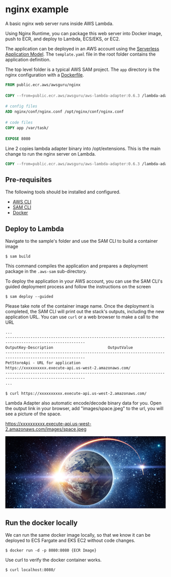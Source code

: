 # nginx example

A basic nginx web server runs inside AWS Lambda.

Using Nginx Runtime, you can package this web server into Docker image, push to ECR, and deploy to Lambda, ECS/EKS, or
EC2.

The application can be deployed in an AWS account using
the [Serverless Application Model](https://github.com/awslabs/serverless-application-model). The `template.yaml` file in
the root folder contains the application definition.

The top level folder is a typical AWS SAM project. The `app` directory is the nginx configuration with
a [Dockerfile](Dockerfile).

```dockerfile
FROM public.ecr.aws/awsguru/nginx

COPY --from=public.ecr.aws/awsguru/aws-lambda-adapter:0.6.3 /lambda-adapter /opt/extensions/lambda-adapter

# config files
ADD nginx/conf/nginx.conf /opt/nginx/conf/nginx.conf

# code files
COPY app /var/task/

EXPOSE 8080
```

Line 2 copies lambda adapter binary into /opt/extensions. This is the main change to run the nginx server on Lambda.

```dockerfile
COPY --from=public.ecr.aws/awsguru/aws-lambda-adapter:0.6.3 /lambda-adapter /opt/extensions/lambda-adapter
```

## Pre-requisites

The following tools should be installed and configured.

* [AWS CLI](https://aws.amazon.com/cli/)
* [SAM CLI](https://github.com/awslabs/aws-sam-cli)
* [Docker](https://www.docker.com/products/docker-desktop)

## Deploy to Lambda

Navigate to the sample's folder and use the SAM CLI to build a container image

```shell
$ sam build
```

This command compiles the application and prepares a deployment package in the `.aws-sam` sub-directory.

To deploy the application in your AWS account, you can use the SAM CLI's guided deployment process and follow the
instructions on the screen

```shell
$ sam deploy --guided
```

Please take note of the container image name.
Once the deployment is completed, the SAM CLI will print out the stack's outputs, including the new application URL. You
can use `curl` or a web browser to make a call to the URL

```shell
...
---------------------------------------------------------------------------------------------------------
OutputKey-Description                        OutputValue
---------------------------------------------------------------------------------------------------------
PetStoreApi - URL for application            https://xxxxxxxxxx.execute-api.us-west-2.amazonaws.com/
---------------------------------------------------------------------------------------------------------
...

$ curl https://xxxxxxxxxx.execute-api.us-west-2.amazonaws.com/
```

Lambda Adapter also automatic encode/decode binary data for you. Open the output link in your browser, add "images/space.jpeg" to the url, you will see a picture of the space.

https://xxxxxxxxxx.execute-api.us-west-2.amazonaws.com/images/space.jpeg

![space](app/public/images/space.jpeg)

## Run the docker locally

We can run the same docker image locally, so that we know it can be deployed to ECS Fargate and EKS EC2 without code
changes.

```shell
$ docker run -d -p 8080:8080 {ECR Image}
```

Use curl to verify the docker container works.

```shell
$ curl localhost:8080/ 
```
